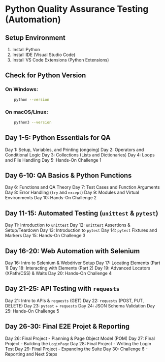 # Python Quality Assurance Testing (Automation)
## Setup Environment
1. Install Python
2. Install IDE (Visual Studio Code)
3. Install VS Code Extensions (Python Extensions)

## Check for Python Version
### On Windows:
```bash
    python --version
```

### On macOS/Linux:
```bash
    python3 --version
```

## Day 1-5: Python Essentials for QA
Day 1: Setup, Variables, and Printing (ongoing)
Day 2: Operators and Conditional Logic
Day 3: Collections (Lists and Dictionaries)
Day 4: Loops and File Handling
Day 5: Hands-On Challenge 1

## Day 6-10: QA Basics & Python Functions
Day 6: Functions and QA Theory
Day 7: Test Cases and Function Arguments
Day 8: Error Handling (`try` and `except`)
Day 9: Modules and Virtual Environments
Day 10: Hands-On Challenge 2

## Day 11-15: Automated Testing (`unittest` & `pytest`)
Day 11: Introduction to `unittest`
Day 12: `unittest` Assertions & Setup/Teardown
Day 13: Introduction to `pytest`
Day 14: `pytest` Fixtures and Markers
Day 15: Hands-On Challenge 3

## Day 16-20: Web Automation with Selenium
Day 16: Intro to Selenium & Webdriver Setup
Day 17: Locating Elements (Part 1)
Day 18: Interacting with Elements (Part 2)
Day 19: Advanced Locators (XPath/CSS) & Waits
Day 20: Hands-On Challenge 4

## Day 21-25: API Testing with `requests`
Day 21: Intro to APIs & `requests` (GET)
Day 22: `requests` (POST, PUT, DELETE)
Day 23: `pytest` + `requests`
Day 24: JSON Schema Validation
Day 25: Hands-On Challenge 5

## Day 26-30: Final E2E Projet & Reporting
Day 26: Final Project - Planning & Page Object Model (POM)
Day 27: Final Project - Building the `LoginPage`
Day 28: Final Project - Writing the Login Test
Day 29: Final Project - Expanding the Suite
Day 30: Challenge 6 - Reporting and Next Steps